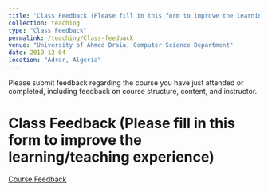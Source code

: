 ```yaml
---
title: "Class Feedback (Please fill in this form to improve the learning/teaching experience)"
collection: teaching
type: "Class Feedback"
permalink: /teaching/Class-feedback
venue: "University of Ahmed Draia, Computer Science Department"
date: 2019-12-04
location: "Adrar, Algeria"
---
```


Please submit feedback regarding the course you have just attended or completed, including feedback on course structure, content, and instructor.


Class Feedback (Please fill in this form to improve the learning/teaching experience)
======
[Course Feedback](https://forms.gle/S8qHBjacM9y4GgbXA)




